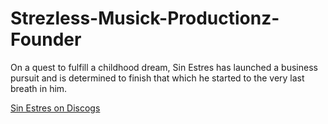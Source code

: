 # Strezless-Musick-Productionz-Founder
On a quest to fulfill a childhood dream, Sin Estres has launched a business pursuit and is determined to finish that which he started to the very last breath in him.

[Sin Estres on Discogs](https://www.discogs.com/artist/11488856-Sin-Estres)
